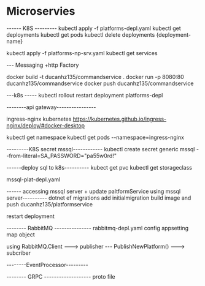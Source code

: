 # Microservies
------ K8S ---------
kubectl apply -f platforms-depl.yaml
kubectl get deployments
kubectl get pods
kubectl delete deployments {deployment-name}


kubectl apply -f platforms-np-srv.yaml
kubectl get services

--- Messaging +http Factory

docker build -t ducanhz135/commandservice .
docker run -p 8080:80 ducanhz135/commandservice
docker push ducanhz135/commandservice

---k8s -----
kubectl rollout restart deployment platforms-depl

--------api gateway----------------

ingress-nginx kubernetes
https://kubernetes.github.io/ingress-nginx/deploy/#docker-desktop

kubectl get namespace
kubectl get pods --namespace=ingress-nginx

---------K8S secret mssql------------
kubectl create secret generic mssql --from-literal=SA_PASSWORD="pa55w0rd!"

------deploy sql to k8s----------
kubect get pvc
kubectl get storageclass

mssql-plat-depl.yaml

------ accessing mssql server + update paltformService using mssql server----------
dotnet ef migrations add initialmigration
build image and push ducanhz135/platformservice 

restart deployment

-------- RabbitMQ ---------------
rabbitmq-depl.yaml
config appsetting
map object

using RabbitMQ.Client
---> publisher --- PublishNewPlatform()
---> subcriber


--------EventProcessor---------


-------- GRPC -------------------
proto file